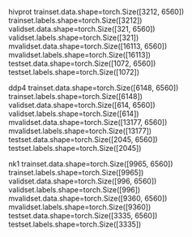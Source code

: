 hivprot
trainset.data.shape=torch.Size([3212, 6560]) trainset.labels.shape=torch.Size([3212])
validset.data.shape=torch.Size([321, 6560]) validset.labels.shape=torch.Size([321])
mvalidset.data.shape=torch.Size([16113, 6560]) mvalidset.labels.shape=torch.Size([16113])
testset.data.shape=torch.Size([1072, 6560]) testset.labels.shape=torch.Size([1072])

ddp4
trainset.data.shape=torch.Size([6148, 6560]) trainset.labels.shape=torch.Size([6148])
validset.data.shape=torch.Size([614, 6560]) validset.labels.shape=torch.Size([614])
mvalidset.data.shape=torch.Size([13177, 6560]) mvalidset.labels.shape=torch.Size([13177])
testset.data.shape=torch.Size([2045, 6560]) testset.labels.shape=torch.Size([2045])

nk1
trainset.data.shape=torch.Size([9965, 6560]) trainset.labels.shape=torch.Size([9965])
validset.data.shape=torch.Size([996, 6560]) validset.labels.shape=torch.Size([996])
mvalidset.data.shape=torch.Size([9360, 6560]) mvalidset.labels.shape=torch.Size([9360])
testset.data.shape=torch.Size([3335, 6560]) testset.labels.shape=torch.Size([3335])

